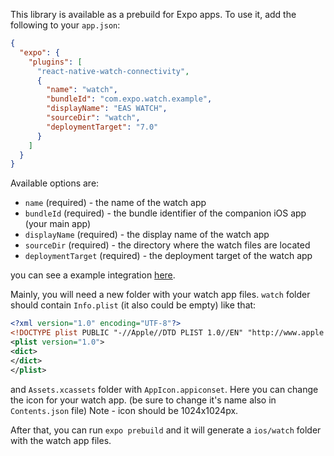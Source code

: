 This library is available as a prebuild for Expo apps. To use it, add the following to your `app.json`:

```json
{
  "expo": {
    "plugins": [
      "react-native-watch-connectivity",
      {
        "name": "watch",
        "bundleId": "com.expo.watch.example",
        "displayName": "EAS WATCH",
        "sourceDir": "watch",
        "deploymentTarget": "7.0"
      }
    ]
  }
}
```

Available options are:

- `name` (required) - the name of the watch app
- `bundleId` (required) - the bundle identifier of the companion iOS app (your main app)
- `displayName` (required) - the display name of the watch app
- `sourceDir` (required) - the directory where the watch files are located
- `deploymentTarget` (required) - the deployment target of the watch app

you can see a example integration [here](https://github.com/CristiCeban/watch-example).

Mainly, you will need a new folder with your watch app files.
`watch` folder should contain `Info.plist` (it also could be empty) like that:

```xml
<?xml version="1.0" encoding="UTF-8"?>
<!DOCTYPE plist PUBLIC "-//Apple//DTD PLIST 1.0//EN" "http://www.apple.com/DTDs/PropertyList-1.0.dtd">
<plist version="1.0">
<dict>
</dict>
</plist>
```

and `Assets.xcassets` folder with `AppIcon.appiconset`. Here you can change the icon for your watch app. (be sure to change it's name also in `Contents.json` file)
Note - icon should be 1024x1024px.

After that, you can run `expo prebuild` and it will generate a `ios/watch` folder with the watch app files.
